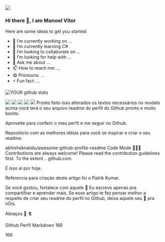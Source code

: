 <img src="https://github.com/mvictor10/mvictor10.github.io/blob/main/img/foto.jpg">

### Hi there 👋, I am Manoel Vitor


Here are some ideas to get you started:

- 🔭 I’m currently working on ...
- 🌱 I’m currently learning _C#_
- 👯 I’m looking to collaborate on ...
- 🤔 I’m looking for help with ...
- 💬 Ask me about ...
- 📫 How to reach me: ...
- 😄 Pronouns: ...
- ⚡ Fun fact: ...

![YOUR github stats](https://github-readme-stats.vercel.app/api?username=mvictor10)

[<img src="https://img.shields.io/badge/twitter-%231DA1F2.svg?&style=for-the-badge&logo=twitter&logoColor=white" />](https://twitter.com/USERNAME) [<img src="https://img.shields.io/badge/medium-%2312100E.svg?&style=for-the-badge&logo=medium&logoColor=white" />](https://medium.com/USERNAME)  [<img src="https://img.shields.io/badge/linkedin-%230077B5.svg?&style=for-the-badge&logo=linkedin&logoColor=white" />](https://www.linkedin.com/in/manoelvitorpauferro/) [<img src = "https://img.shields.io/badge/instagram-%23E4405F.svg?&style=for-the-badge&logo=instagram&logoColor=white">](https://www.instagram.com/manoelvitorpauferro/) [<img src = "https://img.shields.io/badge/facebook-%231877F2.svg?&style=for-the-badge&logo=facebook&logoColor=white">](https://www.facebook.com/USERNAME)
Pronto feito isso alterados os textos necessários no modelo acima você terá o seu arquivo readme do perfil do Github pronto e muito bonito.

Aproveite para conferir o meu perfil e me seguir no Github.

Repositório com as melhores idéias para você se inspirar e criar o seu readme.

abhisheknaiidu/awesome-github-profile-readme
Code Mode 👨🏽‍💻 Contributions are always welcome! Please read the contribution guidelines first. To the extent…
github.com

É isso ai por hoje.


Referencia para criação deste artigo foi o Patrik Kumar.

Se você gostou, fortalece com aquele 👏
Eu escrevo apenas pra compartilhar e aprender mais. Se esse artigo te fez pensar melhor a respeito de criar seu readme do perfil no Github, deixa aquele seu 👏 pra nÓis.

Abraços 👊 🏄

Github
Perfil
Markdown
166




166



